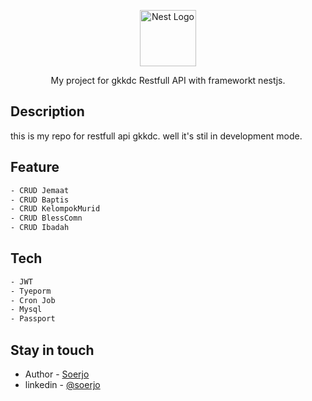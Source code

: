 <p align="center">
  <a href="http://nestjs.com/" target="blank"><img src="https://nestjs.com/img/logo-small.svg" width="90" alt="Nest Logo" /></a>
</p>

  <p align="center">My project for gkkdc Restfull API with frameworkt nestjs.
    <p align="center">

## Description

this is my repo for restfull api gkkdc. well it's stil in development mode.

## Feature

```bash
- CRUD Jemaat
- CRUD Baptis
- CRUD KelompokMurid
- CRUD BlessComn
- CRUD Ibadah
```

## Tech

```bash
- JWT
- Tyeporm
- Cron Job
- Mysql
- Passport
```

## Stay in touch

- Author - [Soerjo](https://github.com/soerjo)
- linkedin - [@soerjo](https://www.linkedin.com/in/suryo-hastomo-786110166/)
